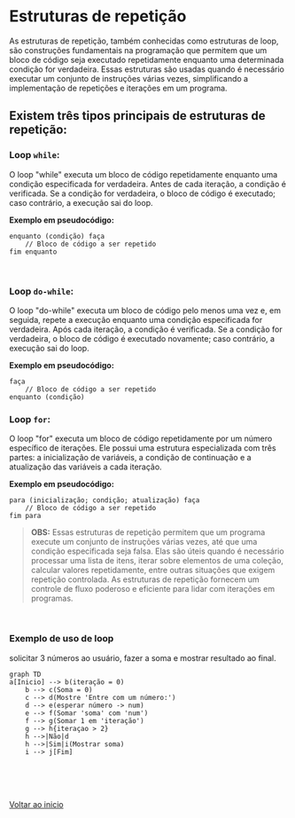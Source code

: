 # Estruturas de repetição

As estruturas de repetição, também conhecidas como estruturas de loop, são construções fundamentais na programação que permitem que um bloco de código seja executado repetidamente enquanto uma determinada condição for verdadeira. Essas estruturas são usadas quando é necessário executar um conjunto de instruções várias vezes, simplificando a implementação de repetições e iterações em um programa.

## Existem três tipos principais de estruturas de repetição:

### Loop `while`: 
O loop "while" executa um bloco de código repetidamente enquanto uma condição especificada for verdadeira. Antes de cada iteração, a condição é verificada. Se a condição for verdadeira, o bloco de código é executado; caso contrário, a execução sai do loop.
    
**Exemplo em pseudocódigo:**

```
enquanto (condição) faça
    // Bloco de código a ser repetido
fim enquanto
```

<br>

### Loop `do-while`: 
O loop "do-while" executa um bloco de código pelo menos uma vez e, em seguida, repete a execução enquanto uma condição especificada for verdadeira. Após cada iteração, a condição é verificada. Se a condição for verdadeira, o bloco de código é executado novamente; caso contrário, a execução sai do loop.
    
**Exemplo em pseudocódigo:**

```
faça
    // Bloco de código a ser repetido
enquanto (condição)
```

### Loop `for`: 
O loop "for" executa um bloco de código repetidamente por um número específico de iterações. Ele possui uma estrutura especializada com três partes: a inicialização de variáveis, a condição de continuação e a atualização das variáveis a cada iteração.
    
**Exemplo em pseudocódigo:**

```
para (inicialização; condição; atualização) faça
    // Bloco de código a ser repetido
fim para
```

> **OBS:** Essas estruturas de repetição permitem que um programa execute um conjunto de instruções várias vezes, até que uma condição especificada seja falsa. Elas são úteis quando é necessário processar uma lista de itens, iterar sobre elementos de uma coleção, calcular valores repetidamente, entre outras situações que exigem repetição controlada. As estruturas de repetição fornecem um controle de fluxo poderoso e eficiente para lidar com iterações em programas.

<br>

### Exemplo de uso de loop
solicitar 3 números ao usuário, fazer a soma e mostrar resultado ao final.

```mermaid
graph TD
a[Inicio] --> b(iteração = 0)
    b --> c(Soma = 0)
    c --> d(Mostre 'Entre com um número:')
    d --> e(esperar número -> num)
    e --> f(Somar 'soma' com 'num')
    f --> g(Somar 1 em 'iteração')
    g --> h{iteraçao > 2}
    h -->|Não|d
    h -->|Sim|i(Mostrar soma)
    i --> j[Fim]
```

<br>

<br>

<br>

[Voltar ao inicio](/README.md)